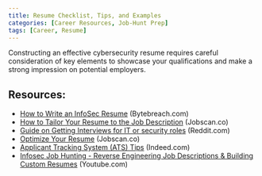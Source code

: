 ```yaml
---
title: Resume Checklist, Tips, and Examples
categories: [Career Resources, Job-Hunt Prep]
tags: [Career, Resume]
---
```

Constructing an effective cybersecurity resume requires careful consideration of key elements to showcase your qualifications and make a strong impression on potential employers.


## Resources:

- [How to Write an InfoSec Resume](https://bytebreach.com/how-to-write-an-infosec-resume) (Bytebreach.com) 
- [How to Tailor Your Resume to the Job Description](https://www.jobscan.co/blog/tailor-resume-job-description) (Jobscan.co) 
- [Guide on Getting Interviews for IT or security roles](https://www.reddit.com/r/cybersecurity/comments/11us5bv/dummies_full_guide_and_tips_on_getting_interviews) (Reddit.com) 
- [Optimize Your Resume](https://www.jobscan.co/) (Jobscan.co) 
- [Applicant Tracking System (ATS) Tips](https://in.indeed.com/career-advice/resumes-cover-letters/automated-screening-for-resumes) (Indeed.com) 
- [Infosec Job Hunting - Reverse Engineering Job Descriptions & Building Custom Resumes](https://www.youtube.com/watch?v=LKbv9-po82A) (Youtube.com) 

